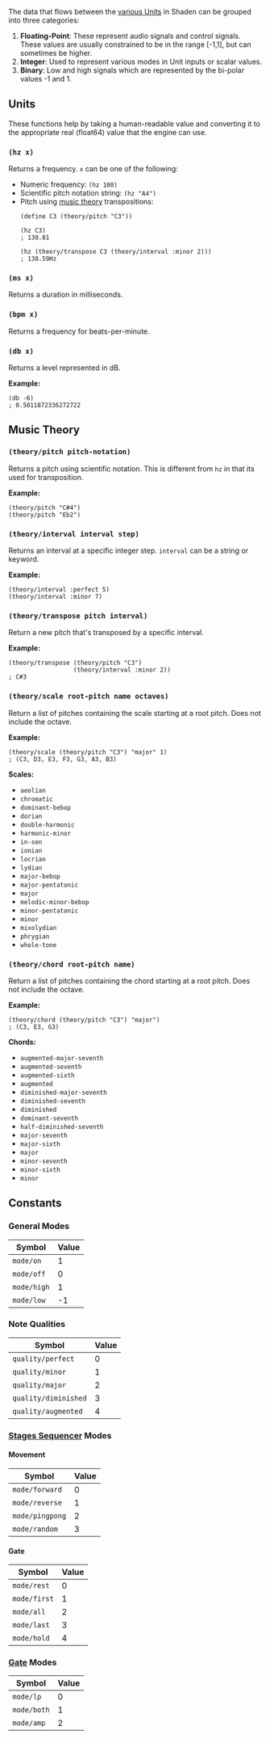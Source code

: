 The data that flows between the [various Units](Units) in Shaden can be grouped into three categories: 

1. **Floating-Point**: These represent audio signals and control signals. These values are usually constrained to be in
   the range [-1,1], but can sometimes be higher.
1. **Integer**: Used to represent various modes in Unit inputs or scalar values.
1. **Binary**: Low and high signals which are represented by the bi-polar values -1 and 1.

## Units

These functions help by taking a human-readable value and converting it to the appropriate real (float64) value that the
engine can use.

### `(hz x)`

Returns a frequency. `x` can be one of the following:
- Numeric frequency: `(hz 100)`
- Scientific pitch notation string: `(hz "A4")`
- Pitch using [music theory](#music-theory) transpositions: 
    ```
    (define C3 (theory/pitch "C3"))

    (hz C3)
    ; 130.81  

    (hz (theory/transpose C3 (theory/interval :minor 2)))
    ; 138.59Hz
    ```

### `(ms x)`

Returns a duration in milliseconds.

### `(bpm x)`

Returns a frequency for beats-per-minute.

### `(db x)`

Returns a level represented in dB.

**Example:**

    (db -6)
    ; 0.5011872336272722

## Music Theory

### `(theory/pitch pitch-notation)`

Returns a pitch using scientific notation. This is different from `hz` in that its used for transposition.

**Example:**

    (theory/pitch "C#4")
    (theory/pitch "Eb2")

### `(theory/interval interval step)`

Returns an interval at a specific integer step. `interval` can be a string or keyword.

**Example:**

    (theory/interval :perfect 5)
    (theory/interval :minor 7)

### `(theory/transpose pitch interval)`

Return a new pitch that's transposed by a specific interval.

**Example:**

    (theory/transpose (theory/pitch "C3") 
                      (theory/interval :minor 2))
    ; C#3

### `(theory/scale root-pitch name octaves)`

Return a list of pitches containing the scale starting at a root pitch. Does not
include the octave.

**Example:**

    (theory/scale (theory/pitch "C3") "major" 1)
    ; (C3, D3, E3, F3, G3, A3, B3)

**Scales:**

- `aeolian`
- `chromatic`
- `dominant-bebop`
- `dorian`
- `double-harmonic`
- `harmonic-minor`
- `in-sen`
- `ionian`
- `locrian`
- `lydian`
- `major-bebop`
- `major-pentatonic`
- `major`
- `melodic-minor-bebop`
- `minor-pentatonic`
- `minor`
- `mixolydian`
- `phrygian`
- `whole-tone`

### `(theory/chord root-pitch name)`

Return a list of pitches containing the chord starting at a root pitch. Does not
include the octave.

**Example:**

    (theory/chord (theory/pitch "C3") "major")
    ; (C3, E3, G3)

**Chords:**

- `augmented-major-seventh`
- `augmented-seventh`
- `augmented-sixth`
- `augmented`
- `diminished-major-seventh`
- `diminished-seventh`
- `diminished`
- `dominant-seventh`
- `half-diminished-seventh`
- `major-seventh`
- `major-sixth`
- `major`
- `minor-seventh`
- `minor-sixth`
- `minor`

## Constants

### General Modes

|Symbol|Value|
|-|-|
|`mode/on`|1|
|`mode/off`|0|
|`mode/high`|1|
|`mode/low`|-1|

### Note Qualities

|Symbol|Value|
|-|-|
|`quality/perfect`|0|
|`quality/minor`|1|
|`quality/major`|2|
|`quality/diminished`|3|
|`quality/augmented`|4|
    
### [Stages Sequencer](Units#unitstages-options) Modes

#### Movement

|Symbol|Value|
|-|-|
|`mode/forward`|0|
|`mode/reverse`|1|
|`mode/pingpong`|2|
|`mode/random`|3|

#### Gate

|Symbol|Value|
|-|-|
|`mode/rest`|0|
|`mode/first`|1|
|`mode/all`|2|
|`mode/last`|3|
|`mode/hold`|4|

### [Gate](Units#unitgate) Modes

|Symbol|Value|
|-|-|
|`mode/lp`|0|
|`mode/both`|1|
|`mode/amp`|2|
